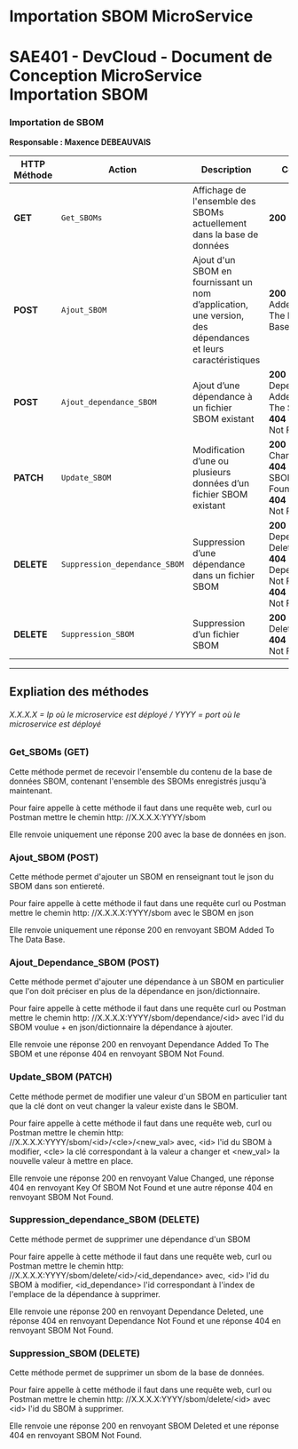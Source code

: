 # Importation SBOM MicroService

# SAE401 - DevCloud - Document de Conception MicroService Importation SBOM

### Importation de SBOM  
**Responsable : Maxence DEBEAUVAIS**

| HTTP Méthode | Action | Description | Codes |
|-------------|--------|-------------|--------|
| **GET** | `Get_SBOMs` | Affichage de l'ensemble des SBOMs actuellement dans la base de données | **200** : OK |
| **POST** | `Ajout_SBOM` | Ajout d'un SBOM en fournissant un nom d’application, une version, des dépendances et leurs caractéristiques | **200** : SBOM Added To The Data Base |
| **POST** | `Ajout_dependance_SBOM` | Ajout d’une dépendance à un fichier SBOM existant | **200** : Dependance Added To The SBOM <br> **404** : SBOM Not Found |
| **PATCH** | `Update_SBOM` | Modification d’une ou plusieurs données d’un fichier SBOM existant | **200** : Value Changed <br> **404** : Key Of SBOM Not Found <br> **404** : SBOM Not Found |
| **DELETE** | `Suppression_dependance_SBOM` | Suppression d’une dépendance dans un fichier SBOM | **200** : Dependance Deleted <br> **404** : Dependance Not Found <br> **404** : SBOM Not Found |
| **DELETE** | `Suppression_SBOM` | Suppression d’un fichier SBOM | **200** : SBOM Deleted <br> **404** : SBOM Not Found |

---
## Expliation des méthodes

###### X.X.X.X = Ip où le microservice est déployé / YYYY = port où le microservice est déployé

### Get_SBOMs (GET)

Cette méthode permet de recevoir l'ensemble du contenu de la base de données SBOM, contenant l'ensemble des SBOMs enregistrés jusqu'à maintenant.

Pour faire appelle à cette méthode il faut dans une requête web, curl ou Postman mettre le chemin http: //X.X.X.X:YYYY/sbom

Elle renvoie uniquement une réponse 200 avec la base de données en json.

### Ajout_SBOM (POST)

Cette méthode permet d'ajouter un SBOM en renseignant tout le json du SBOM dans son entiereté.

Pour faire appelle à cette méthode il faut dans une requête curl ou Postman mettre le chemin http: //X.X.X.X:YYYY/sbom avec le SBOM en json

Elle renvoie uniquement une réponse 200 en renvoyant SBOM Added To The Data Base.

### Ajout_Dependance_SBOM (POST)

Cette méthode permet d'ajouter une dépendance à un SBOM en particulier que l'on doit préciser en plus de la dépendance en json/dictionnaire.

Pour faire appelle à cette méthode il faut dans une requête curl ou Postman mettre le chemin http: //X.X.X.X:YYYY/sbom/dependance/&lt;id&gt; avec l'id du SBOM voulue + en json/dictionnaire la dépendance à ajouter.

Elle renvoie une réponse 200 en renvoyant Dependance Added To The SBOM et une réponse 404 en renvoyant SBOM Not Found.

### Update_SBOM (PATCH)

Cette méthode permet de modifier une valeur d'un SBOM en particulier tant que la clé dont on veut changer la valeur existe dans le SBOM.

Pour faire appelle à cette méthode il faut dans une requête web, curl ou Postman mettre le chemin http: //X.X.X.X:YYYY/sbom/&lt;id&gt;/&lt;cle&gt;/&lt;new_val&gt; avec, &lt;id&gt; l'id du SBOM à modifier, &lt;cle&gt; la clé correspondant à la valeur a changer et &lt;new_val&gt; la nouvelle valeur à mettre en place.

Elle renvoie une réponse 200 en renvoyant Value Changed, une réponse 404 en renvoyant Key Of SBOM Not Found et une autre réponse 404 en renvoyant SBOM Not Found.

### Suppression_dependance_SBOM (DELETE)

Cette méthode permet de supprimer une dépendance d'un SBOM

Pour faire appelle à cette méthode il faut dans une requête web, curl ou Postman mettre le chemin http: //X.X.X.X:YYYY/sbom/delete/&lt;id&gt;/&lt;id_dependance&gt; avec, &lt;id&gt; l'id du SBOM à modifier, &lt;id_dependance&gt; l'id correspondant à l'index de l'emplace de la dépendance à supprimer.

Elle renvoie une réponse 200 en renvoyant Dependance Deleted, une réponse 404 en renvoyant Dependance Not Found et une réponse 404 en renvoyant SBOM Not Found.

### Suppression_SBOM (DELETE)

Cette méthode permet de supprimer un sbom de la base de données.

Pour faire appelle à cette méthode il faut dans une requête web, curl ou Postman mettre le chemin http: //X.X.X.X:YYYY/sbom/delete/&lt;id&gt; avec &lt;id&gt; l'id du SBOM à supprimer.

Elle renvoie une réponse 200 en renvoyant SBOM Deleted et une réponse 404 en renvoyant SBOM Not Found.